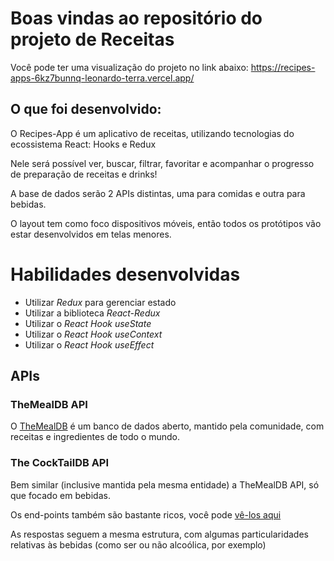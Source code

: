 # Boas vindas ao repositório do projeto de Receitas

Você pode ter uma visualização do projeto no link abaixo:
https://recipes-apps-6kz7bunnq-leonardo-terra.vercel.app/

## O que foi desenvolvido:

O Recipes-App é um aplicativo de receitas, utilizando tecnologias do ecossistema React: Hooks e Redux

Nele será possível ver, buscar, filtrar, favoritar e acompanhar o progresso de preparação de receitas e drinks!

A base de dados serão 2 APIs distintas, uma para comidas e outra para bebidas.

O layout tem como foco dispositivos móveis, então todos os protótipos vão estar desenvolvidos em telas menores.

# Habilidades desenvolvidas

- Utilizar _Redux_ para gerenciar estado
- Utilizar a biblioteca _React-Redux_
- Utilizar o _React Hook useState_
- Utilizar o _React Hook useContext_
- Utilizar o _React Hook useEffect_

## APIs

### TheMealDB API

O [TheMealDB](https://www.themealdb.com/) é um banco de dados aberto, mantido pela comunidade, com receitas e ingredientes de todo o mundo.

### The CockTailDB API

Bem similar (inclusive mantida pela mesma entidade) a TheMealDB API, só que focado em bebidas.

Os end-points também são bastante ricos, você pode [vê-los aqui](https://www.thecocktaildb.com/api.php)

As respostas seguem a mesma estrutura, com algumas particularidades relativas às bebidas (como ser ou não alcoólica, por exemplo)
